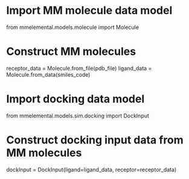 # Import MM molecule data model
from mmelemental.models.molecule import Molecule

# Construct MM molecules
receptor_data   = Molecule.from_file(pdb_file)
ligand_data     = Molecule.from_data(smiles_code)

# Import docking data model
from mmelemental.models.sim.docking import DockInput

# Construct docking input data from MM molecules
dockInput = DockInput(ligand=ligand_data, receptor=receptor_data)